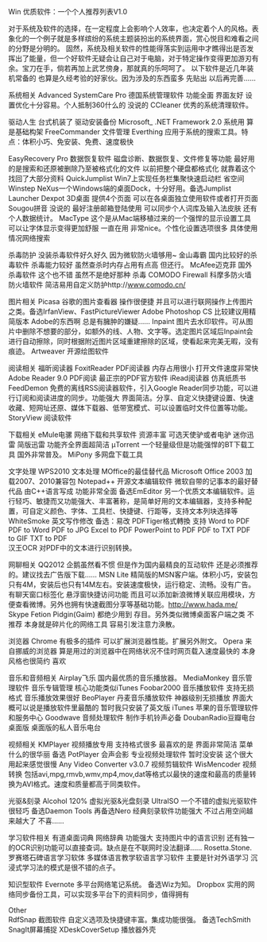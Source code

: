 Win 优质软件：一个个人推荐列表V1.0

对于系统及软件的选择，在一定程度上会影响个人效率，也决定着个人的风格。表象化的一个例子就是多样缤纷的系统主题装扮出的系统界面，赏心悦目和难看之间的分野是分明的。
固然，系统及相关软件的性能得落实到运用中才瞧得出是否发挥出了能量，但一个好软件无疑会让自己对于电脑，对于特定操作变得更加游刃有余。宝刀在手，倘若再加上武艺傍身，那就真的乐呵呵了。
以下软件是近几年装机常备的 也算是久经考验的好家伙。因为涉及的东西蛮多 先贴出 以后再完善……

系统相关
Advanced SystemCare Pro 德国系统管理软件 功能全面 界面友好 设置优化十分容易。个人抵制360什么的 没说的
CCleaner  优秀的系统清理软件。

驱动人生 台式机装了 驱动安装备份
Microsoft_ .NET Framework 2.0 系统用 算是基础构架
FreeCommander 文件管理
Everthing 应用于系统的搜索工具。特点：体积小巧、免安装、免费、速度极快

EasyRecovery Pro 数据恢复软件 磁盘诊断、数据恢复、文件修复等功能 最好用的是搜索和还原被删除乃至被格式化的文件 以前把整个硬盘都格式化 就靠着这个找回了大部分资料
QuickJumplist Win7上实现任务栏集聚快速启动栏 省空间
Winstep NeXus一个Windows端的桌面Dock，十分好用。备选Jumplist Launcher
Dexpot 3D桌面 提供4个页面 可以在各桌面独立使用软件或者打开页面
Sougou拼音 没说的 最好注册邮箱登陆使用 可以同步个人词库及输入法皮肤 还有个人数据统计。
MacType 这个是从Mac端移植过来的一个强悍的显示设置工具 可以让字体显示变得更加舒服 一直在用 非常nice。个性化设置选项很多 具体使用情况网络搜索

杀毒防护 没装杀毒软件好久好久 因为微软防火墙够用~
金山毒霸 国内比较好的杀毒软件 杀毒能力较好 虽然查杀时内存占用有点高 但还行。
McAfee迈克菲 国外杀毒软件 这个也不错 虽然不是绝好那种 杀毒 
COMODO Firewall 科摩多防火墙 防火墙软件 简洁易用自定义防护http://www.comodo.cn/

图片相关
Picasa 谷歌的图片查看器 操作很便捷 并且可以进行联网操作上传图片之类。备选IrfanView、FastPictureViewer
Adobe Photoshop CS 比较建议用精简版本 Adobe的东西啊 总是有臃肿的嫌疑……
Inpaint 图片去水印软件。可从图片中删除不想要的部分，如额外的线、人物、文字等。选定图片区域后Inpaint会进行自动擦除，同时根据附近图片区域重建擦除的区域，使看起来完美无暇，没有痕迹。
Artweaver 开源绘图软件

阅读相关
福昕阅读器 FoxitReader PDF阅读器 内存占用很小 打开文件速度非常快
Adobe Reader 9.0 PDF阅读 最正宗的PDF官方软件
iRead阅读器 仿真纸质书 
FeedDemon 免费的离线RSS阅读器软件，引入Google Reader同步功能，可以进行订阅和阅读进度的同步。功能强大 界面简洁。分享、自定义快捷键设置、快速收藏、短网址还原、媒体下载器、低带宽模式、可以设置临时文件位置等功能。
StoryView 阅读软件 

下载相关
eMule电骡 网络下载和共享软件 资源丰富 可选天使驴或者电驴
迷你迅雷 简版迅雷 功能齐全界面超简洁
µTorrent 一个轻量级但是功能强悍的BT下载工具 国外非常普及。
MiPony 多网盘下载工具

文字处理
WPS2010 文本处理 MOffice的最佳替代品
Microsoft Office 2003 加载2007、2010兼容包 
Notepad++ 开源文本编辑软件 微软自带的记事本的最好替代品 由C++语言写成 功能非常全面
备选EmEditor 另一个优质文本编辑软件。运行轻巧、敏捷而又功能强大、丰富著称，是简单好用的文本编辑器，支持多种配置，可自定义颜色、字体、工具栏、快捷键、行距等，支持文本列块选择等
WhiteSmoke 英文写作修改 
备选：易改 
PDFTiger格式轉換 支持  Word to PDF	PDF to Word	PDF to JPG
        Excel to PDF  PowerPoint to PDF  	PDF to TXT	PDF to GIF  TXT to PDF	
汉王OCR 对PDF中的文本进行识别转换。

网聊相关
QQ2012 企鹅虽然看不惯 但是作为国内最精良的互动软件 还是必须推荐的。建议找去广告版下载……
MSN Lite 精简版的MSN客户端。体积小巧，安装包只有4M，安装后也只有14M左右。安装速度极快，运行稳定、流畅。没有广告。有聊天窗口标签化 悬浮窗快捷访问功能 而且可以添加新浪微博关联应用模块，方便查看微博。另外也拥有快速截图分享等基础功能。http://www.hada.me/
Skype Fetion Pidgin(Gaim) 都绝少用到 存目。另外类似微博桌面客户端之类 不推荐 本身就是碎片化的网络工具 容易引发注意力涣散。

浏览器
Chrome 有极多的插件 可以扩展浏览器性能。扩展另外附文。
Opera 来自挪威的浏览器 算是用过的浏览器中在网络状况不佳时网页载入速度最快的 本身风格也很简约 喜欢

音乐和音频相关
Airplay飞乐 国内最优质的音乐播放器。
MediaMonkey 音乐管理软件 音乐专辑管理 核心功能类似iTunes 
Foobar2000 音乐播放软件 支持无损格式 音乐播放效果很好 
BeoPlayer 丹麦音乐播放软件 神器级别无损播放 界面大概可以说是播放软件里最酷的 暂时我只安装了英文版
iTunes 苹果的音乐管理软件和服务中心
Goodwave  音频处理软件 制作手机铃声必备
DoubanRadio豆瓣电台桌面版 桌面版的私人音乐电台 

视频相关
KMPlayer 视频播放专用 支持格式很多 最喜欢的是 界面非常简洁 菜单什么的很华丽 备选 PotPlayer
会声会影 专业视频处理软件 暂时没安装 这个很大 用起来感觉很慢
Any Video Converter v3.0.7 视频剪辑软件
WisMencoder 视频转换 包括avi,mpg,rmvb,wmv,mp4,mov,dat等格式以最快的速度和最高的质量转换为AVI格式。速度和质量都高于同类软件。

光驱&刻录
Alcohol 120% 虚拟光驱&光盘刻录 
UltraISO 一个不错的虚拟光驱软件 很轻巧 
备选Daemon Tools 
再备选Nero 经典刻录软件功能强大 不过占用空间越来越大了 不喜……

学习软件相关
有道桌面词典 网络辞典 功能强大 支持图片中的语言识别 还有独一的OCR识别功能可以直接查词。缺点是在不联网时没法翻译……
Rosetta.Stone. 罗赛塔石碑语言学习软体 多媒体语言教学软语言学习软件 主要是针对外语学习 沉浸式学习法的模式是很不错的点子。

知识型软件
Evernote 多平台网络笔记系统。
备选Wiz为知。
Dropbox 实用的网络同步备份工具，可以实现多平台下的资料同步，值得拥有

Other	
RdfSnap 截图软件 自定义选项及快捷键丰富。集成功能很强。
备选TechSmith SnagIt屏幕捕捉
XDeskCoverSetup 播放器外壳
